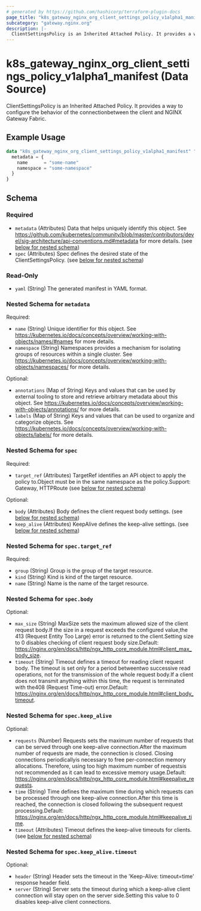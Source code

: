 ```yaml
---
# generated by https://github.com/hashicorp/terraform-plugin-docs
page_title: "k8s_gateway_nginx_org_client_settings_policy_v1alpha1_manifest Data Source - terraform-provider-k8s"
subcategory: "gateway.nginx.org"
description: |-
  ClientSettingsPolicy is an Inherited Attached Policy. It provides a way to configure the behavior of the connectionbetween the client and NGINX Gateway Fabric.
---
```


# k8s_gateway_nginx_org_client_settings_policy_v1alpha1_manifest (Data Source)

ClientSettingsPolicy is an Inherited Attached Policy. It provides a way to configure the behavior of the connectionbetween the client and NGINX Gateway Fabric.

## Example Usage

```terraform
data "k8s_gateway_nginx_org_client_settings_policy_v1alpha1_manifest" "example" {
  metadata = {
    name      = "some-name"
    namespace = "some-namespace"
  }
}
```

<!-- schema generated by tfplugindocs -->
## Schema

### Required

- `metadata` (Attributes) Data that helps uniquely identify this object. See https://github.com/kubernetes/community/blob/master/contributors/devel/sig-architecture/api-conventions.md#metadata for more details. (see [below for nested schema](#nestedatt--metadata))
- `spec` (Attributes) Spec defines the desired state of the ClientSettingsPolicy. (see [below for nested schema](#nestedatt--spec))

### Read-Only

- `yaml` (String) The generated manifest in YAML format.

<a id="nestedatt--metadata"></a>
### Nested Schema for `metadata`

Required:

- `name` (String) Unique identifier for this object. See https://kubernetes.io/docs/concepts/overview/working-with-objects/names/#names for more details.
- `namespace` (String) Namespaces provides a mechanism for isolating groups of resources within a single cluster. See https://kubernetes.io/docs/concepts/overview/working-with-objects/namespaces/ for more details.

Optional:

- `annotations` (Map of String) Keys and values that can be used by external tooling to store and retrieve arbitrary metadata about this object. See https://kubernetes.io/docs/concepts/overview/working-with-objects/annotations/ for more details.
- `labels` (Map of String) Keys and values that can be used to organize and categorize objects. See https://kubernetes.io/docs/concepts/overview/working-with-objects/labels/ for more details.


<a id="nestedatt--spec"></a>
### Nested Schema for `spec`

Required:

- `target_ref` (Attributes) TargetRef identifies an API object to apply the policy to.Object must be in the same namespace as the policy.Support: Gateway, HTTPRoute (see [below for nested schema](#nestedatt--spec--target_ref))

Optional:

- `body` (Attributes) Body defines the client request body settings. (see [below for nested schema](#nestedatt--spec--body))
- `keep_alive` (Attributes) KeepAlive defines the keep-alive settings. (see [below for nested schema](#nestedatt--spec--keep_alive))

<a id="nestedatt--spec--target_ref"></a>
### Nested Schema for `spec.target_ref`

Required:

- `group` (String) Group is the group of the target resource.
- `kind` (String) Kind is kind of the target resource.
- `name` (String) Name is the name of the target resource.


<a id="nestedatt--spec--body"></a>
### Nested Schema for `spec.body`

Optional:

- `max_size` (String) MaxSize sets the maximum allowed size of the client request body.If the size in a request exceeds the configured value,the 413 (Request Entity Too Large) error is returned to the client.Setting size to 0 disables checking of client request body size.Default: https://nginx.org/en/docs/http/ngx_http_core_module.html#client_max_body_size.
- `timeout` (String) Timeout defines a timeout for reading client request body. The timeout is set only for a period betweentwo successive read operations, not for the transmission of the whole request body.If a client does not transmit anything within this time, the request is terminated with the408 (Request Time-out) error.Default: https://nginx.org/en/docs/http/ngx_http_core_module.html#client_body_timeout.


<a id="nestedatt--spec--keep_alive"></a>
### Nested Schema for `spec.keep_alive`

Optional:

- `requests` (Number) Requests sets the maximum number of requests that can be served through one keep-alive connection.After the maximum number of requests are made, the connection is closed. Closing connections periodicallyis necessary to free per-connection memory allocations. Therefore, using too high maximum number of requestsis not recommended as it can lead to excessive memory usage.Default: https://nginx.org/en/docs/http/ngx_http_core_module.html#keepalive_requests.
- `time` (String) Time defines the maximum time during which requests can be processed through one keep-alive connection.After this time is reached, the connection is closed following the subsequent request processing.Default: https://nginx.org/en/docs/http/ngx_http_core_module.html#keepalive_time.
- `timeout` (Attributes) Timeout defines the keep-alive timeouts for clients. (see [below for nested schema](#nestedatt--spec--keep_alive--timeout))

<a id="nestedatt--spec--keep_alive--timeout"></a>
### Nested Schema for `spec.keep_alive.timeout`

Optional:

- `header` (String) Header sets the timeout in the 'Keep-Alive: timeout=time' response header field.
- `server` (String) Server sets the timeout during which a keep-alive client connection will stay open on the server side.Setting this value to 0 disables keep-alive client connections.
